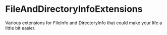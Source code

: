 # FileAndDirectoryInfoExtensions
Various extensions for FileInfo and DirectoryInfo that could make your life a little bit easier.
